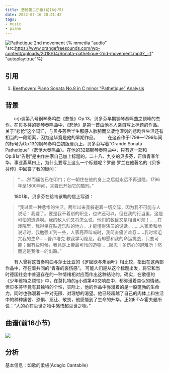 ```yaml
---
title: 悲怆第二乐章(前16小节)
date: 2022-07-16 20:41:42
tags:
- music
- piano
---
```

![Pathetique 2nd movement](/images/pathe2_title.PNG)
{% mmedia "audio" "src:https://www.orangefreesounds.com/wp-content/uploads/2018/04/Sonata-pathetique-2nd-movement.mp3?_=1" "autoplay:true"%}
## 引用
1. [Beethoven: Piano Sonata No.8 in C minor “Pathetique” Analysis](https://tonic-chord.com/beethoven-piano-sonata-no-8-in-c-minor-pathetique-analysis/#Second_Movement_Adagio_Cantabile)

## 背景
　　c小调第八号钢琴奏鸣曲《悲怆》Op.13，贝多芬早期钢琴奏鸣曲之顶峰的杰作。在贝多芬的钢琴奏鸣曲中，《悲怆》是第一首由他本人亲自写上标题的作品。关于"悲怆"这个词汇，与贝多芬后半生那感人肺腑而又凄怆深刻的悲剧性生活还有相当的一段距离，因为这毕竟是他的早期作品。
　　在这首作于1798—1799年间的标号为Op.13的钢琴奏鸣曲初版扉页上，贝多芬写着“Grande Sonata Pathetique”（悲怆大奏鸣曲）。在他的32部钢琴奏鸣曲中，只有这一部和Op.81a“告别”是由作曲家自己加上标题的。二十八、九岁的贝多芬，正值青春年华，事业蒸蒸曰上，为什么要写上这么一个标题呢？罗曼·罗兰在他著名的《贝多芬传》中回答了我的疑问：
> “……然而痛苦已在叩门；它一朝住在他的身上之后就永远不再退隐。1796年至1800年间，耳聋已开始它的酷刑。”

　　1801年，贝多芬在给韦该勒的信上写道：
> “我过着一种悲惨的生活。两年以来我躲避着一切交际，因为我不可能与人说话：我聋了。要是我干着别的职业，也许还可以，但在我的行当里，这是可怕的遭遇啊。我的敌人们又将怎么说，他们的数目又是相当可观！……在戏院里，我得坐在贴近乐队的地方，才能懂得演员的说话。……人家柔和地说话时，我勉强听到一些，人家高声叫喊时，我简直痛苦难忍……我时常诅咒我的生命……普卢塔克 教我学习隐忍。我却愿和我的命运挑战，只要可能；但有些时候，我竟是上帝最可怜的造物……隐忍！多伤心的避难所！然而这是我唯一的出路。”

　　有人曾将这首奏鸣曲与莎士比亚的《罗密欧与朱丽叶》相比较，指出在这两部作品中，存在着共同的“青春的哀伤感”。 可能人们是从这个标题出发，将它和当时德国社会中普遍存在的一种情绪相对应而作出这种结论的。确实，在歌德的 《少年维特之烦恼》中，在莫扎特的g小调第40交响曲中，都弥漫着类似的情绪。但贝多芬毕竟有其独特的个性，实际上，他的作品中弥漫着的是一股蓬勃的生命力，同时也弥漫着一种对无限、对理想的渴望。他已经超越了自己的肉体上和生活中的种种痛苦、恐惧、忍让、敬畏，他感悟到了生命的升华。正如E·T·A·霍夫曼所说：“人的心在尘世之物中感悟超尘世之物。”

## 曲谱(前16小节)
![](/images/pathe2_first16.png)

## 分析
基本信息：如歌的柔板(Adagio Cantabile)